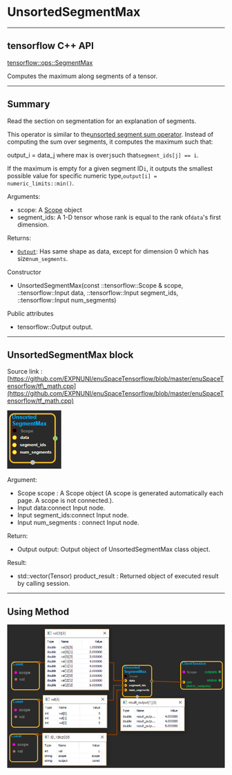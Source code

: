 # UnsortedSegmentMax

---

## tensorflow C++ API

[tensorflow::ops::SegmentMax](https://www.tensorflow.org/api_docs/cc/class/tensorflow/ops/unsorted-segment-max)

Computes the maximum along segments of a tensor.

---

## Summary

Read the section on segmentation for an explanation of segments.

This operator is similar to the[unsorted segment sum operator](https://www.tensorflow.org/api_docs/cc/api_docs/python/math_ops.md#UnsortedSegmentSum). Instead of computing the sum over segments, it computes the maximum such that:

output\_i = data\_j where max is over`j`such that`segment_ids[j] == i`.

If the maximum is empty for a given segment ID`i`, it outputs the smallest possible value for specific numeric type,`output[i] = numeric_limits::min()`.

Arguments:

* scope: A [Scope](https://www.tensorflow.org/api_docs/cc/class/tensorflow/scope.html#classtensorflow_1_1_scope) object
* segment\_ids: A 1-D tensor whose rank is equal to the rank of`data`'s first dimension.

Returns:

* [`Output`](https://www.tensorflow.org/api_docs/cc/class/tensorflow/output.html#classtensorflow_1_1_output): Has same shape as data, except for dimension 0 which has size`num_segments`.

Constructor

* UnsortedSegmentMax\(const ::tensorflow::Scope & scope, ::tensorflow::Input data, ::tensorflow::Input segment\_ids, ::tensorflow::Input num\_segments\) 

Public attributes

* tensorflow::Output output.

---

## UnsortedSegmentMax block

Source link : [https://github.com/EXPNUNI/enuSpaceTensorflow/blob/master/enuSpaceTensorflow/tf\_math.cpp](https://github.com/EXPNUNI/enuSpaceTensorflow/blob/master/enuSpaceTensorflow/tf_math.cpp)

![](/assets/math_UnsortedSegmentMax_Symbol.png)

Argument:

* Scope scope : A Scope object \(A scope is generated automatically each page. A scope is not connected.\).
* Input data:connect  Input node.
* Input segment\_ids:connect  Input node.
* Input num\_segments : connect  Input node.

Return:

* Output output: Output object of UnsortedSegmentMax class object.

Result:

* std::vector\(Tensor\) product\_result : Returned object of executed result by calling session.

---

## Using Method

![](/assets/math_UnsortedSegmentMax_Method.png)


